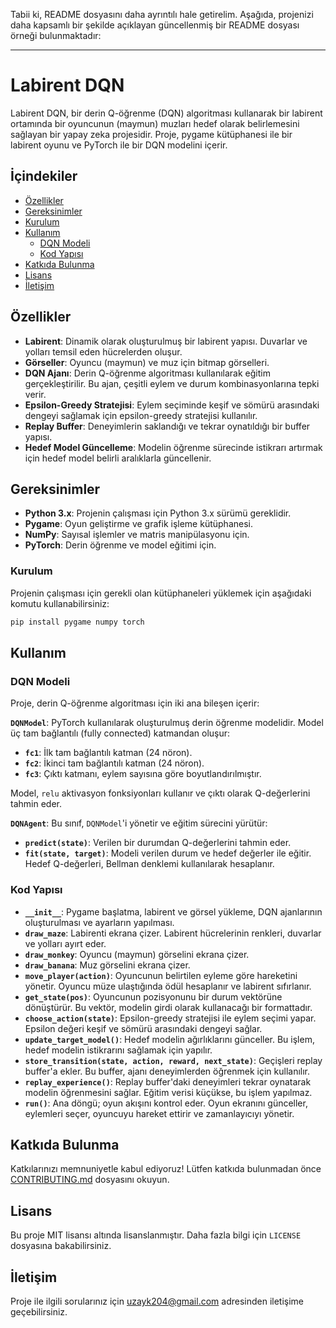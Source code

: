 Tabii ki, README dosyasını daha ayrıntılı hale getirelim. Aşağıda, projenizi daha kapsamlı bir şekilde açıklayan güncellenmiş bir README dosyası örneği bulunmaktadır:

---

# Labirent DQN

Labirent DQN, bir derin Q-öğrenme (DQN) algoritması kullanarak bir labirent ortamında bir oyuncunun (maymun) muzları hedef olarak belirlemesini sağlayan bir yapay zeka projesidir. Proje, pygame kütüphanesi ile bir labirent oyunu ve PyTorch ile bir DQN modelini içerir.

## İçindekiler

- [Özellikler](#özellikler)
- [Gereksinimler](#gereksinimler)
- [Kurulum](#kurulum)
- [Kullanım](#kullanım)
  - [DQN Modeli](#dqn-modeli)
  - [Kod Yapısı](#kod-yapısı)
- [Katkıda Bulunma](#katkıda-bulunma)
- [Lisans](#lisans)
- [İletişim](#iletişim)

## Özellikler

- **Labirent**: Dinamik olarak oluşturulmuş bir labirent yapısı. Duvarlar ve yolları temsil eden hücrelerden oluşur.
- **Görseller**: Oyuncu (maymun) ve muz için bitmap görselleri.
- **DQN Ajanı**: Derin Q-öğrenme algoritması kullanılarak eğitim gerçekleştirilir. Bu ajan, çeşitli eylem ve durum kombinasyonlarına tepki verir.
- **Epsilon-Greedy Stratejisi**: Eylem seçiminde keşif ve sömürü arasındaki dengeyi sağlamak için epsilon-greedy stratejisi kullanılır.
- **Replay Buffer**: Deneyimlerin saklandığı ve tekrar oynatıldığı bir buffer yapısı.
- **Hedef Model Güncelleme**: Modelin öğrenme sürecinde istikrarı artırmak için hedef model belirli aralıklarla güncellenir.

## Gereksinimler

- **Python 3.x**: Projenin çalışması için Python 3.x sürümü gereklidir.
- **Pygame**: Oyun geliştirme ve grafik işleme kütüphanesi.
- **NumPy**: Sayısal işlemler ve matris manipülasyonu için.
- **PyTorch**: Derin öğrenme ve model eğitimi için.

### Kurulum

Projenin çalışması için gerekli olan kütüphaneleri yüklemek için aşağıdaki komutu kullanabilirsiniz:

```bash
pip install pygame numpy torch
```

## Kullanım

### DQN Modeli

Proje, derin Q-öğrenme algoritması için iki ana bileşen içerir:

**`DQNModel`**: PyTorch kullanılarak oluşturulmuş derin öğrenme modelidir. Model üç tam bağlantılı (fully connected) katmandan oluşur:
- **`fc1`**: İlk tam bağlantılı katman (24 nöron).
- **`fc2`**: İkinci tam bağlantılı katman (24 nöron).
- **`fc3`**: Çıktı katmanı, eylem sayısına göre boyutlandırılmıştır.

Model, `relu` aktivasyon fonksiyonları kullanır ve çıktı olarak Q-değerlerini tahmin eder.

**`DQNAgent`**: Bu sınıf, `DQNModel`'i yönetir ve eğitim sürecini yürütür:
- **`predict(state)`**: Verilen bir durumdan Q-değerlerini tahmin eder.
- **`fit(state, target)`**: Modeli verilen durum ve hedef değerler ile eğitir. Hedef Q-değerleri, Bellman denklemi kullanılarak hesaplanır.

### Kod Yapısı

- **`__init__`**: Pygame başlatma, labirent ve görsel yükleme, DQN ajanlarının oluşturulması ve ayarların yapılması.
- **`draw_maze`**: Labirenti ekrana çizer. Labirent hücrelerinin renkleri, duvarlar ve yolları ayırt eder.
- **`draw_monkey`**: Oyuncu (maymun) görselini ekrana çizer.
- **`draw_banana`**: Muz görselini ekrana çizer.
- **`move_player(action)`**: Oyuncunun belirtilen eyleme göre hareketini yönetir. Oyuncu müze ulaştığında ödül hesaplanır ve labirent sıfırlanır.
- **`get_state(pos)`**: Oyuncunun pozisyonunu bir durum vektörüne dönüştürür. Bu vektör, modelin girdi olarak kullanacağı bir formattadır.
- **`choose_action(state)`**: Epsilon-greedy stratejisi ile eylem seçimi yapar. Epsilon değeri keşif ve sömürü arasındaki dengeyi sağlar.
- **`update_target_model()`**: Hedef modelin ağırlıklarını günceller. Bu işlem, hedef modelin istikrarını sağlamak için yapılır.
- **`store_transition(state, action, reward, next_state)`**: Geçişleri replay buffer'a ekler. Bu buffer, ajanı deneyimlerden öğrenmek için kullanılır.
- **`replay_experience()`**: Replay buffer'daki deneyimleri tekrar oynatarak modelin öğrenmesini sağlar. Eğitim verisi küçükse, bu işlem yapılmaz.
- **`run()`**: Ana döngü; oyun akışını kontrol eder. Oyun ekranını günceller, eylemleri seçer, oyuncuyu hareket ettirir ve zamanlayıcıyı yönetir.

## Katkıda Bulunma

Katkılarınızı memnuniyetle kabul ediyoruz! Lütfen katkıda bulunmadan önce [CONTRIBUTING.md](CONTRIBUTING.md) dosyasını okuyun.

## Lisans

Bu proje MIT lisansı altında lisanslanmıştır. Daha fazla bilgi için `LICENSE` dosyasına bakabilirsiniz.

## İletişim

Proje ile ilgili sorularınız için [uzayk204@gmail.com](mailto:uzayk204@gmail.com) adresinden iletişime geçebilirsiniz.

